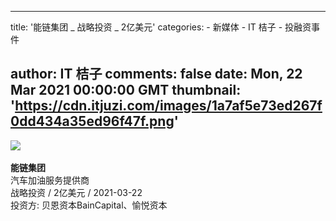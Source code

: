 
---
title: '能链集团 _ 战略投资 _ 2亿美元'
categories: 
    - 新媒体
    - IT 桔子
    - 投融资事件

author: IT 桔子
comments: false
date: Mon, 22 Mar 2021 00:00:00 GMT
thumbnail: 'https://cdn.itjuzi.com/images/1a7af5e73ed267f0dd434a35ed96f47f.png'
---

<div>   
<img src="https://cdn.itjuzi.com/images/1a7af5e73ed267f0dd434a35ed96f47f.png" referrerpolicy="no-referrer"><br><br>
        <strong>能链集团</strong><br>
        汽车加油服务提供商<br>
        战略投资 / 2亿美元 / 2021-03-22<br>
        投资方: 贝恩资本BainCapital、愉悦资本
        
</div>
            